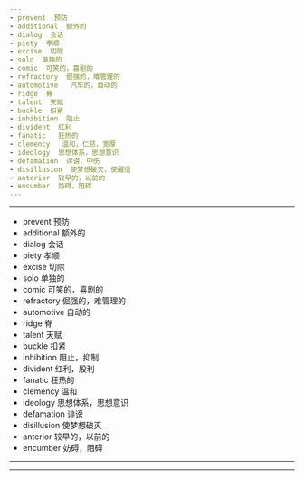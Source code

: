 ```yaml
---
- prevent  预防
- additional  额外的
- dialog  会话
- piety  孝顺
- excise  切除
- solo  单独的
- comic  可笑的，喜剧的
- refractory  倔强的，难管理的
- automotive   汽车的，自动的
- ridge  脊
- talent  天赋
- buckle  扣紧
- inhibition  阻止
- divident  红利
- fanatic   狂热的
- clemency   温和，仁慈，宽厚
- ideology  思想体系，思想意识
- defamation  诽谤，中伤
- disillusion  使梦想破灭，使醒悟
- anterior  较早的，以前的
- encumber  妨碍，阻碍
---
```


---
- prevent  预防
- additional  额外的
- dialog  会话
- piety  孝顺
- excise  切除
- solo  单独的
- comic  可笑的，喜剧的
- refractory  倔强的，难管理的
- automotive  自动的
- ridge  脊
- talent  天赋
- buckle  扣紧
- inhibition  阻止，抑制
- divident  红利，股利
- fanatic  狂热的
- clemency  温和
- ideology  思想体系，思想意识
- defamation  诽谤 
- disillusion  使梦想破灭
- anterior  较早的，以前的
- encumber  妨碍，阻碍
---
---